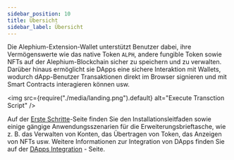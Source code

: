 ```yaml
---
sidebar_position: 10
title: Übersicht
sidebar_label: Übersicht
---
```


Die Alephium-Extension-Wallet unterstützt Benutzer dabei, 
ihre Vermögenswerte wie das native Token `ALPH`, andere fungible Token 
sowie NFTs auf der Alephium-Blockchain sicher zu speichern und zu verwalten. 
Darüber hinaus ermöglicht sie DApps eine sichere Interaktion mit Wallets, 
wodurch dApp-Benutzer Transaktionen direkt im Browser signieren und mit 
Smart Contracts interagieren können usw.

<img src={require("./media/landing.png").default} alt="Execute Transction Script" />

Auf der [Erste Schritte](/wallet/extension-wallet/getting-started)-Seite 
finden Sie den Installationsleitfaden sowie einige gängige 
Anwendungsszenarien für die Erweiterungsbrieftasche, wie z. B. das 
Verwalten von Konten, das Übertragen von Token, das Anzeigen von NFTs 
usw. Weitere Informationen zur Integration von DApps finden Sie auf der
[DApps Integration](/wallet/extension-wallet/dapp) - Seite.
